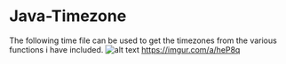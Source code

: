 # Java-Timezone

The following time file can be used to get the timezones from the various functions i have included. 
![alt text](https://imgur.com/a/heP8q.png)
https://imgur.com/a/heP8q
